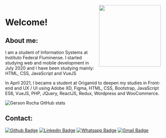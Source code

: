 <img align="right" widht="200" height="200" src="https://indylogix.com/wp-content/uploads/2020/10/why-choose-front-end-developer-indylogix-solutions.png">


# Welcome!

## About me:

I am a student of Information Systems at Instituto Federal Fluminense. I started studying web and mobile development in July 2020 and I have been studying mainly: HTML, CSS, JavaScript and VueJS

In April 2021, I became a student at Origamid to deepen my studies in Front-end and UX / UI using Adobe XD, Figma, HTML, CSS, Bootstrap, JavaScript ES6, VueJS, PHP, JQuery, ReactJS, Redux, Wordpress and WooCommerce.


![Gerson Rocha GitHub stats](https://github-readme-stats.vercel.app/api?username=GersonRocha9&show_icons=true&theme=midnight-purple)

## Contact:

[![Github Badge](https://img.shields.io/badge/GitHub-100000?style=for-the-badge&logo=github&logoColor=white)](https://github.com/gersonrocha9)
[![Linkedin Badge](https://img.shields.io/badge/LinkedIn-0077B5?style=for-the-badge&logo=linkedin&logoColor=white)](https://www.linkedin.com/in/gerson-rocha-013077174/)
[![Whatsapp Badge](https://img.shields.io/badge/WhatsApp-25D366?style=for-the-badge&logo=whatsapp&logoColor=white)](https://api.whatsapp.com/send?phone=5522999534259&text=Olá!)
[![Gmail Badge](https://img.shields.io/badge/Gmail-D14836?style=for-the-badge&logo=gmail&logoColor=white)](mailto:gersonrocha9@gmail.com)
